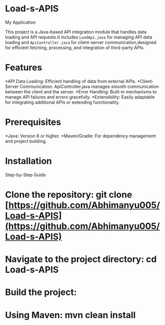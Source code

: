 # Load-s-APIS
My Application

This project is a Java-based API integration module that handles data loading and API requests.It includes `LoadApi.java` for managing API data loading and `ApiController.java` for client-server communication,designed for efficient fetching, processing, and integration of third-party APIs.

# Features
*API Data Loading: Efficient handling of data from external APIs.
*Client-Server Communication: ApiController.java manages smooth communication between the client and the server.
*Error Handling: Built-in mechanisms to manage API failures and errors gracefully.
*Extensibility: Easily adaptable for integrating additional APIs or extending functionality.
 
# Prerequisites
*Java: Version 8 or higher.
*Maven/Gradle: For dependency management and project building.

# Installation
Step-by-Step Guide

# Clone the repository: git clone [https://github.com/Abhimanyu005/Load-s-APIS](https://github.com/Abhimanyu005/Load-s-APIS)
# Navigate to the project directory: cd Load-s-APIS
# Build the project:
# Using Maven: mvn clean install

